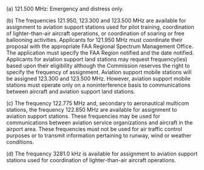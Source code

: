 (a) 121.500 MHz: Emergency and distress only.

(b) The frequencies 121.950, 123.300 and 123.500 MHz are available for assignment to aviation support stations used for pilot training, coordination of lighter-than-air aircraft operations, or coordination of soaring or free ballooning activities. Applicants for 121.950 MHz must coordinate their proposal with the appropriate FAA Regional Spectrum Management Office. The application must specify the FAA Region notified and the date notified. Applicants for aviation support land stations may request frequency(ies) based upon their eligibility although the Commission reserves the right to specify the frequency of assignment. Aviation support mobile stations will be assigned 123.300 and 123.500 MHz. However, aviation support mobile stations must operate only on a noninterference basis to communications between aircraft and aviation support land stations.

(c) The frequency 122.775 MHz and, secondary to aeronautical multicom stations, the frequency 122.850 MHz are available for assignment to aviation support stations. These frequencies may be used for communications between aviation service organizations and aircraft in the airport area. These frequencies must not be used for air traffic control purposes or to transmit information pertaining to runway, wind or weather conditions.

(d) The frequency 3281.0 kHz is available for assignment to aviation support stations used for coordination of lighter-than-air aircraft operations.

